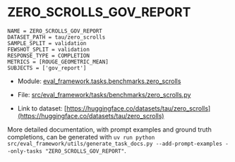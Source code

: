# ZERO_SCROLLS_GOV_REPORT

````
NAME = ZERO_SCROLLS_GOV_REPORT
DATASET_PATH = tau/zero_scrolls
SAMPLE_SPLIT = validation
FEWSHOT_SPLIT = validation
RESPONSE_TYPE = COMPLETION
METRICS = [ROUGE_GEOMETRIC_MEAN]
SUBJECTS = ['gov_report']
````

- Module: [eval_framework.tasks.benchmarks.zero_scrolls](eval_framework.tasks.benchmarks.zero_scrolls)

- File: [src/eval_framework/tasks/benchmarks/zero_scrolls.py](../../src/eval_framework/tasks/benchmarks/zero_scrolls.py)

- Link to dataset: [https://huggingface.co/datasets/tau/zero_scrolls](https://huggingface.co/datasets/tau/zero_scrolls)

More detailed documentation, with prompt examples and ground truth completions, can be generated with `uv run python src/eval_framework/utils/generate_task_docs.py --add-prompt-examples --only-tasks "ZERO_SCROLLS_GOV_REPORT"`.
